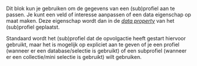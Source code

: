 Dit blok kun je gebruiken om de gegevens van een (sub)profiel aan te passen.
Je kunt een veld of interesse aanpassen of een data eigenschap op maat
maken. Deze eigenschap wordt dan in de [*data property*][data-property]
van het (sub)profiel geplaatst.

Standaard wordt het (sub)profiel dat de opvolgactie heeft gestart hiervoor
gebruikt, maar het is mogelijk op expliciet aan te geven of je een profiel
(wanneer er een database/selectie is gebruikt) of een subprofiel (wanneer
er een collectie/mini selectie is gebruikt) wilt gebruiken.

[data-property]: https://www.copernica.com/en/documentation/data-object-data
